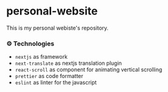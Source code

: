 # personal-website

This is my personal webiste's repository.

### ⚙️ Technologies

- `nextjs` as framework
- `next-translate` as nextjs translation plugin
- `react-scroll` as component for animating vertical scrolling
- `prettier` as code formatter
- `eslint` as linter for the javascript
